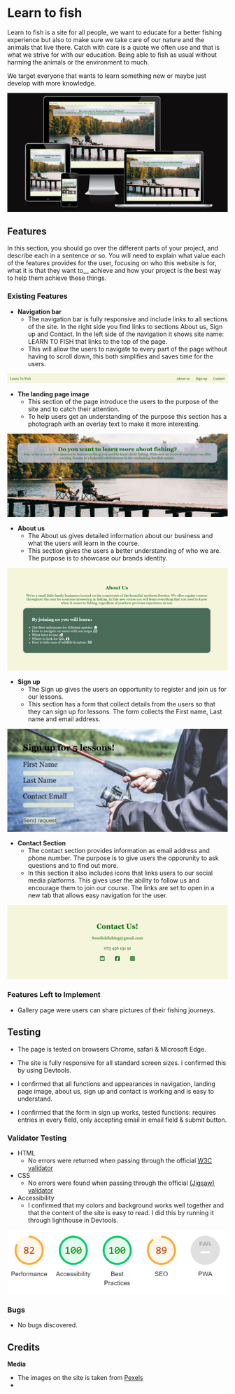 # Learn to fish
Learn to fish is a site for all people, we want to educate for a better fishing experience but also to make sure we take care of our nature and the animals that live there. Catch with care is a quote we often use and that is what we strive for with our education. Being able to fish as usual without harming the animals or the environment to much. 

We target everyone that wants to learn something new or maybe just develop with more knowledge. 

![Mockup image](https://github.com/Maxwidlundstark/Learn-to-fish/blob/main/docs/Ami%20responsivedesign.PNG)

## Features
In this section, you should go over the different parts of your project, and describe each in a sentence or so. You will need to explain what value each of the features provides for the user, focusing on who this website is for, what it is that they want to__ achieve and how your project is the best way to help them achieve these things.

### Existing Features

- __Navigation bar__
  - The navigation bar is fully responsive and include links to all sections of the site. In the right side you find links to sections About us, Sign up and Contact. In the left side of the navigation it shows site name: LEARN TO FISH that links to the top of the page. 
  - This will allow the users to navigate to every part of the page without having to scroll down, this both simplifies and saves time for the users. 

![Navbar image](https://github.com/Maxwidlundstark/Learn-to-fish/blob/main/docs/navbar.PNG)

- __The landing page image__
  - This section of the page introduce the users to the purpose of the site and to catch their attention.
  - To help users get an understanding of the purpose this section has a photograph with an overlay text to make it more interesting.  

![Header image](https://github.com/Maxwidlundstark/Learn-to-fish/blob/main/docs/header.PNG)

- __About us__ 
  - The About us gives detailed information about our business and what the users will learn in the course.  
  - This section gives the users a better understanding of who we are. The purpose is to showcase our brands identity. 

![About us image](https://github.com/Maxwidlundstark/Learn-to-fish/blob/main/docs/About-us.PNG)

- __Sign up__
  - The Sign up gives the users an opportunity to register and join us for our lessons. 
  - This section has a form that collect details from the users so that they can sign up for lessons.
  The form collects the First name, Last name and email address. 

![Sign up image](https://github.com/Maxwidlundstark/Learn-to-fish/blob/main/docs/Sign-up.PNG)

- __Contact Section__
  - The contact section provides information as email address and phone number. The purpose is to give users the opporunity to ask questions and to find out more.
  - In this section it also includes icons that links users to our social media platforms. This gives user the ability to follow us and encourage them to join our course. The links are set to open in a new tab that allows easy navigation for the user. 

![Contact Image](https://github.com/Maxwidlundstark/Learn-to-fish/blob/main/docs/Contact.PNG)

### Features Left to Implement
- Gallery page were users can share pictures of their fishing journeys. 

## Testing 
- The page is tested on browsers Chrome, safari & Microsoft Edge.

- The site is fully responsive for all standard screen sizes. i confirmed this by using Devtools.

- I confirmed that all functions and appearances in navigation, landing page image, about us, sign up and contact is working and is easy to understand. 

- I confirmed that the form in sign up works, tested functions: requires entries in every field, only accepting email in email field & submit button. 

### Validator Testing
- HTML
  - No errors were returned when passing through the official [W3C validator](https://validator.w3.org/nu/#textarea)
- CSS
  - No errors were found when passing through the official [(Jigsaw) validator](https://jigsaw.w3.org/css-validator/validator)
- Accessibility 
  - I confirmed that my colors and background works well together and that the content of the site is easy to read. I did this by running it through lighthouse in Devtools. 

![Lighthouse image](https://github.com/Maxwidlundstark/Learn-to-fish/blob/main/docs/Lighthouse%20Desktop.PNG)

### Bugs 
- No bugs discovered.

## Credits
__Media__
- The images on the site is taken from [Pexels](https://www.pexels.com/sv-se/)
- 

